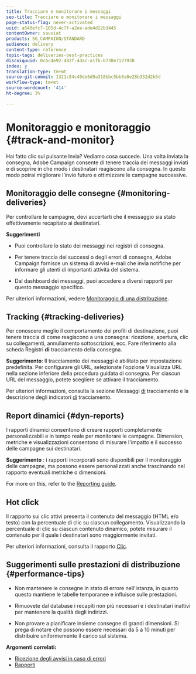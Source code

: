 ```yaml
---
title: Tracciare e monitorare i messaggi
seo-title: Tracciare e monitorare i messaggi
page-status-flag: never-activated
uuid: a540efc7-105d-4c7f-a2ee-ade4d22b3445
contentOwner: sauviat
products: SG_CAMPAIGN/STANDARD
audience: delivery
content-type: reference
topic-tags: deliveries-best-practices
discoiquuid: 0cbc4e92-482f-4dac-a1fb-b738e7127938
index: y
translation-type: tm+mt
source-git-commit: 1321c84c49de6d9a318bbc5bb8a0e28b332d2b5d
workflow-type: tm+mt
source-wordcount: '414'
ht-degree: 3%

---
```



# Monitoraggio e monitoraggio {#track-and-monitor}

Hai fatto clic sul pulsante Invia? Vediamo cosa succede. Una volta inviata la consegna,  Adobe Campaign consente di tenere traccia dei messaggi inviati e di scoprire in che modo i destinatari reagiscono alla consegna. In questo modo potrai migliorare l’invio futuro e ottimizzare le campagne successive.

## Monitoraggio delle consegne {#monitoring-deliveries}

Per controllare le campagne, devi accertarti che il messaggio sia stato effettivamente recapitato ai destinatari.

**Suggerimenti**

* Puoi controllare lo stato dei messaggi nei registri di consegna.

* Per tenere traccia dei successi o degli errori di consegna,  Adobe Campaign fornisce un sistema di avvisi e-mail che invia notifiche per informare gli utenti di importanti attività del sistema.

* Dal dashboard dei messaggi, puoi accedere a diversi rapporti per questo messaggio specifico.

Per ulteriori informazioni, vedere [Monitoraggio di una distribuzione](../../sending/using/monitoring-a-delivery.md).

## Tracking {#tracking-deliveries}

Per conoscere meglio il comportamento dei profili di destinazione, puoi tenere traccia di come reagiscono a una consegna: ricezione, apertura, clic su collegamenti, annullamento sottoscrizioni, ecc. Fare riferimento alla scheda Registri **di** tracciamento della consegna.

**Suggerimento**: Il tracciamento dei messaggi è abilitato per impostazione predefinita. Per configurare gli URL, selezionate l’opzione Visualizza URL nella sezione inferiore della procedura guidata di consegna. Per ciascun URL del messaggio, potete scegliere se attivare il tracciamento.

Per ulteriori informazioni, consulta la sezione Messaggi [di](../../sending/using/tracking-messages.md) tracciamento e la descrizione degli indicatori [di](../../reporting/using/tracking-indicators.md) tracciamento.

## Report dinamici {#dyn-reports}

I rapporti dinamici consentono di creare rapporti completamente personalizzabili e in tempo reale per monitorare le campagne. Dimension, metriche e visualizzazioni consentono di misurare l&#39;impatto e il successo delle campagne sui destinatari.

**Suggerimento** : i rapporti incorporati sono disponibili per il monitoraggio delle campagne, ma possono essere personalizzati anche trascinando nel rapporto eventuali metriche o dimensioni.

For more on this, refer to the [Reporting guide](../../reporting/using/about-dynamic-reports.md).

## Hot click

Il rapporto sui clic attivi presenta il contenuto del messaggio (HTML e/o testo) con la percentuale di clic su ciascun collegamento. Visualizzando la percentuale di clic su ciascun contenuto dinamico, potete misurare il contenuto per il quale i destinatari sono maggiormente invitati.

Per ulteriori informazioni, consulta il rapporto [Clic](../../reporting/using/hot-clicks.md).

## Suggerimenti sulle prestazioni di distribuzione {#performance-tips}

* Non mantenere le consegne in stato di errore nell&#39;istanza, in quanto questo mantiene le tabelle temporanee e influisce sulle prestazioni.

* Rimuovete dal database i recapiti non più necessari e i destinatari inattivi per mantenere la qualità degli indirizzi.

* Non provare a pianificare insieme consegne di grandi dimensioni. Si prega di notare che possono essere necessari da 5 a 10 minuti per distribuire uniformemente il carico sul sistema.

**Argomenti correlati:**

* [Ricezione degli avvisi in caso di errori](../../sending/using/receiving-alerts-when-failures-happen.md)
* [Rapporti](../../reporting/using/about-dynamic-reports.md)
